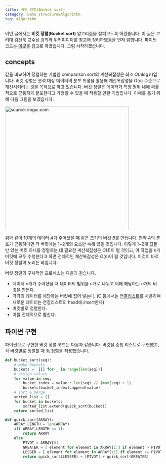 ```yaml
---
title: 버킷 정렬(Bucket sort)
category: Data structure&Algorithm
tag: Algorithm
---
```


이번 글에서는 **버킷 정렬(Bucket sort)** 알고리즘을 살펴보도록 하겠습니다. 이 글은 고려대 김선욱 교수님 강의와 위키피디아를 참고해 정리하였음을 먼저 밝힙니다. 파이썬 코드는 [이곳](https://stackoverflow.com/questions/36688805/what-is-this-bucket-sort-implementation-doing)을 참고로 하였습니다. 그럼 시작하겠습니다.





## concepts

값을 비교하여 정렬하는 기법인 comparison sort의 계산복잡성은 최소 $O(n\log{n})$입니다. 버킷 정렬은 분석 대상 데이터의 분포 특성을 활용해 계산복잡성을 $O(n)$ 수준으로 개선시키려는 것을 목적으로 하고 있습니다. 버킷 정렬은 데이터가 특정 범위 내에 확률적으로 균등하게 분포한다고 가정할 수 있을 때 적용할 만한 기법입니다. 이해를 돕기 위해 다음 그림을 보겠습니다.



<a href="https://imgur.com/bf8nVZt"><img src="https://i.imgur.com/bf8nVZt.png" width="400px" title="source: imgur.com" /></a>



위와 같이 10개의 데이터 $A$가 주어졌을 때 같은 크기의 버킷 $B$를 만듭니다. 만약 $A$의 분포가 균등하다면 각 버킷에는 1~2개의 요소만 속해 있을 것입니다. 이렇게 1~2개 값들만 있는 버킷 하나를 정렬하는 데 필요한 계산복잡성은 $O(1)$이 될 것이고, 이 작업을 $n$개 버킷에 모두 수행한다고 하면 전체적인 계산복잡성은 $O(n)$이 될 것입니다. 이것이 바로 버킷 정렬이 노리는 바입니다.

버킷 정렬의 구체적인 프로세스는 다음과 같습니다.

- 데이터 $n$개가 주어졌을 때 데이터의 범위를 $n$개로 나누고 이에 해당하는 $n$개의 버킷을 만든다.
- 각각의 데이터를 해당하는 버킷에 집어 넣는다. (C 등에서는 [연결리스트](https://ratsgo.github.io/data%20structure&algorithm/2017/09/30/list/)를 사용하며 새로운 데이터는 연결리스트의 head에 *insert*한다)
- 버킷별로 정렬한다.
- 이를 전체적으로 합친다.





## 파이썬 구현

파이썬으로 구현한 버킷 정렬 코드는 다음과 같습니다. 버킷을 중첩 리스트로 구현했고, 각 버킷별로 정렬할 때 [퀵 정렬](https://ratsgo.github.io/data%20structure&algorithm/2017/09/28/quicksort/)을 적용했습니다.

```python
def bucket_sort(seq):
    # make buckets
    buckets =  [[] for _ in range(len(seq))]
    # assign values
    for value in seq:
        bucket_index = value * len(seq) // (max(seq) + 1)
        buckets[bucket_index].append(value)
    # sort & merge
    sorted_list = []
    for bucket in buckets:
        sorted_list.extend(quick_sort(bucket))
    return sorted_list

def quick_sort(ARRAY):
    ARRAY_LENGTH = len(ARRAY)
    if( ARRAY_LENGTH <= 1):
        return ARRAY
    else:
        PIVOT = ARRAY[0]
        GREATER = [ element for element in ARRAY[1:] if element > PIVOT ]
        LESSER = [ element for element in ARRAY[1:] if element <= PIVOT ]
        return quick_sort(LESSER) + [PIVOT] + quick_sort(GREATER)
```

